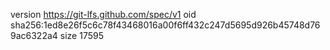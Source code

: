 version https://git-lfs.github.com/spec/v1
oid sha256:1ed8e26f5c6c78f43468016a00f6ff432c247d5695d926b45748d769ac6322a4
size 17595
